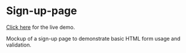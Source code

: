 # Sign-up-page
[Click here](https://jylmarcus.github.io/Sign-up-page/) for the live demo.

 Mockup of a sign-up page to demonstrate basic HTML form usage and validation.
